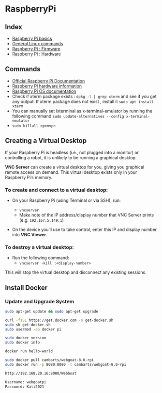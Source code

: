 # RaspberryPi

## Index

- [Raspberry Pi basics](./raspberrypi-basics.md)
- [General Linux commands](/computer-engineering/operating-systems/linux/README.md)
- [Raspberry Pi : Firmware](./raspberry-pi-firmware.md)
- [Raspberry Pi : Hardware](./raspberry-pi-hardware.md)

## Commands

- [Official Raspberry Pi Documentation](https://www.raspberrypi.com/documentation/)
- [Raspberry Pi hardware information](https://www.raspberrypi.com/documentation/computers/raspberry-pi.html)
- [Raspberry Pi OS documentation](https://www.raspberrypi.com/documentation/computers/os.html)
- Check if xterm package exists : `dpkg -l | grep xterm` and see if you get any output. If xterm package does not exist , install it
  `sudo apt install xterm`
- You can manually set lxterminal as x-terminal-emulator by running the following command
  `sudo update-alternatives --config x-terminal-emulator`
- `sudo killall openvpn`

## Creating a Virtual Desktop

If your Raspberry Pi is headless (i.e., not plugged into a monitor) or controlling a robot, it is unlikely to be running a graphical desktop.

**VNC Server** can create a virtual desktop for you, giving you graphical remote access on demand. This virtual desktop exists only in your Raspberry Pi’s memory.

### To create and connect to a virtual desktop:

- On your Raspberry Pi (using Terminal or via SSH), run:

  - `vncserver`
  - Make note of the IP address/display number that VNC Server prints (e.g. `192.167.5.149:1`)

- On the device you’ll use to take control, enter this IP and display number into **VNC Viewer**.

### To destroy a virtual desktop:

- Run the following command:
  - `vncserver -kill :<display-number>`

This will stop the virtual desktop and disconnect any existing sessions.

## Install Docker

### Update and Upgrade System

```bash
sudo apt-get update && sudo apt-get upgrade

curl -fsSL https://get.docker.com -o get-docker.sh
sudo sh get-docker.sh
sudo usermod -aG docker pi

sudo docker version
sudo docker info

docker run hello-world

sudo docker pull cambarts/webgoat-8.0-rpi
sudo docker run -p 8080:8080 -t cambarts/webgoat-8.0-rpi

http://192.168.20.16:8080/WebGoat

Username: webgoatpi
Password: Kali2021
```
